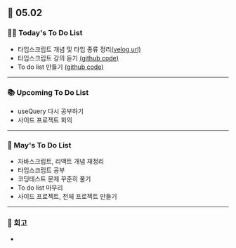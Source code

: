 ## 📆 05.02

### 💁‍♀️ Today's To Do List

- 타입스크립트 개념 및 타입 종류 정리[(velog url)](https://velog.io/@yennnny/TS-%ED%83%80%EC%9E%85%EC%8A%A4%ED%81%AC%EB%A6%BD%ED%8A%B8-%EA%B0%9C%EB%85%90-%EB%B0%8F-%ED%83%80%EC%9E%85-%EC%A2%85%EB%A5%98)
- 타입스크립트 강의 듣기 [(github code)](https://github.com/yennnny/practice-projects/tree/main/typescript)
- To do list 만들기 [(github code)](https://github.com/yennnny/toDoList)

---

### 📚 Upcoming To Do List

- useQuery 다시 공부하기
- 사이드 프로젝트 회의

---

### 📌 May's To Do List

- 자바스크립트, 리액트 개념 재정리
- 타입스크립트 공부
- 코딩테스트 문제 꾸준히 풀기
- To do list 마무리
- 사이드 프로젝트, 전체 프로젝트 만들기

---

### 👀 회고

-
